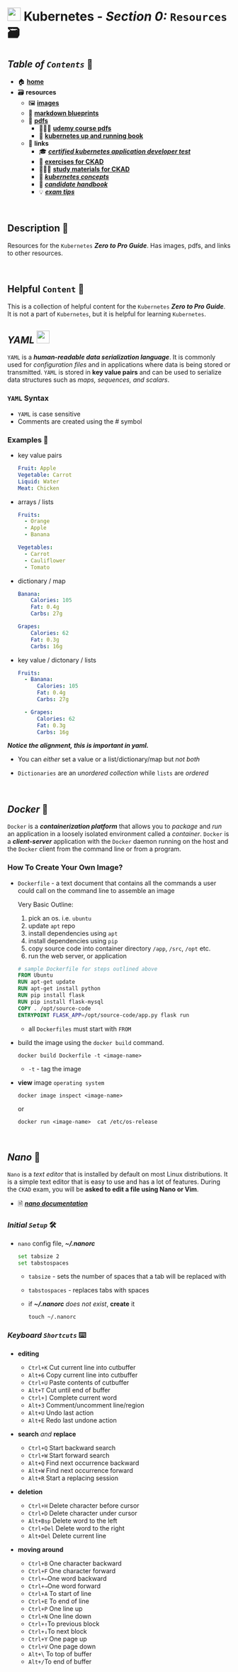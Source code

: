 # <img src="img/k8s.png" width="30px"> **Kubernetes** - ***Section 0:*** `Resources` 🗃️

## ***Table*** *of* ***`Contents`*** 📜

* 🏠 [**home**](https://github.com/aguerrero232/kubernetes-zero-to-pro/blob/main/README.md)
* 🗃️ **resources**
  * 🖼️ [**images**](img/)
  * 📝 [**markdown blueprints**](md-samples/)
  * 📁 [**pdfs**](pdfs/)
    * 👩🏽‍🏫 [**udemy course pdfs**](pdfs/udemy-course/)
    * 📖 [**kubernetes up and running book**](pdfs/kubernetes-up-and-running.pdf)
  * 🔗 **links**
    * 🎓 [***certified kubernetes application developer test***](https://www.cncf.io/certification/ckad/)
    * 💪 [**exercises for CKAD**](https://github.com/dgkanatsios/CKAD-exercises)
    * 🙇🏻‍♀️ [**study materials for CKAD**](https://github.com/lucassha/CKAD-resources)
    * 🤔 [***kubernetes concepts***](https://kubernetes.io/docs/concepts/)
    * 📓 [***candidate handbook***](https://www.cncf.io/certification/candidate-handbook)
    * 💡 [***exam tips***](https://docs.linuxfoundation.org/tc-docs/certification/tips-cka-and-ckad)

<br />

## **Description** 👀

Resources for the `Kubernetes` ***Zero to Pro Guide***. Has images, pdfs, and links to other resources.

<br />

## **Helpful** `Content` 📌

This is a collection of helpful content for the `Kubernetes` ***Zero to Pro Guide***. It is not a part of `Kubernetes`, but it is helpful for learning `Kubernetes`.

## ***YAML***  <img src="img/yaml.png" width="29px">

`YAML` is a ***human-readable data serialization language***. It is commonly used for *configuration files* and in applications where data is being stored or transmitted. `YAML` is stored in **key value pairs** and can be used to serialize data structures such as *maps, sequences, and scalars*.

### `YAML` **Syntax**

* `YAML` is case sensitive
* Comments are created using the # symbol

### **Examples** 🧩

* key value pairs

  ```yaml
  Fruit: Apple
  Vegetable: Carrot
  Liquid: Water
  Meat: Chicken
  ```

* arrays / lists

  ```yaml
  Fruits:
    - Orange
    - Apple
    - Banana

  Vegetables:
    - Carrot 
    - Cauliflower
    - Tomato
  ```

* dictionary / map

  ```yaml
  Banana:
      Calories: 105
      Fat: 0.4g
      Carbs: 27g

  Grapes:
      Calories: 62
      Fat: 0.3g
      Carbs: 16g
  ```

* key value / dictonary / lists

  ```yaml
  Fruits:
    - Banana:
        Calories: 105
        Fat: 0.4g
        Carbs: 27g

    - Grapes:
        Calories: 62
        Fat: 0.3g
        Carbs: 16g
  ```

***Notice the alignment, this is important in yaml.***

* You can *either* set a value or a list/dictionary/map but *not both*

* `Dictionaries` are an *unordered collection* while `lists` are *ordered*

<br>

## ***Docker*** 🐳

`Docker` is a ***containerization platform*** that allows you to *package* and *run* an application in a loosely isolated environment called a *container*. `Docker` is a ***client-server*** application with the `Docker` daemon running on the host and the `Docker` client from the command line or from a program.

### How To Create Your Own Image?

* `Dockerfile` - a text document that contains all the commands a user could call on the command line to assemble an image

  Very Basic Outline:
  1. pick an os. i.e. `ubuntu`
  2. update `apt` repo
  3. install dependencies using `apt`
  4. install dependencies using `pip`
  5. copy source code into container directory `/app`, `/src`, `/opt` etc.
  6. run the web server, or application

    ```Dockerfile
    # sample Dockerfile for steps outlined above
    FROM Ubuntu
    RUN apt-get update
    RUN apt-get install python
    RUN pip install flask
    RUN pip install flask-mysql
    COPY . /opt/source-code
    ENTRYPOINT FLASK_APP=/opt/source-code/app.py flask run
    ```

  * all `Dockerfiles` must start with `FROM`

* build the image using the `docker build` command.

  ```shell
  docker build Dockerfile -t <image-name> 
  ```

  * `-t` - tag the image

* **view** image `operating system`

  ```shell
  docker image inspect <image-name>
  ```

  or

  ``` shell
  docker run <image-name>  cat /etc/os-release
  ```

<br>

## ***Nano*** 📝

`Nano` is a *text editor* that is installed by default on most Linux distributions. It is a simple text editor that is easy to use and has a lot of features. During the `CKAD` exam, you will be **asked to edit a file using Nano or Vim**.

* 🗎 [***nano documentation***](https://www.nano-editor.org/)

### ***Initial `Setup`*** 🛠️

* `nano` config file, ***~/.nanorc***

    ```bash
    set tabsize 2
    set tabstospaces
    ```

  * `tabsize` - sets the number of spaces that a tab will be replaced with

  * `tabstospaces` - replaces tabs with spaces

  * if ***~/.nanorc*** *does not exist*, **create** it

      ```shell
      touch ~/.nanorc
      ```

### ***Keyboard `Shortcuts`*** ⌨️

<!-- regex for matching the commands for formatting -->
<!-- Ctrl\+[A-z0-9]{1,} -->
<!-- Alt\+[A-z0-9]{1,} -->

* **editing**
  * `Ctrl+K`    Cut current line into cutbuffer
  * `Alt+6` Copy current line into cutbuffer
  * `Ctrl+U` Paste contents of cutbuffer
  * `Alt+T` Cut until end of buffer
  * `Ctrl+]` Complete current word
  * `Alt+3` Comment/uncomment line/region
  * `Alt+U` Undo last action
  * `Alt+E` Redo last undone action

* **search** *and* **replace**
  * `Ctrl+Q`    Start backward search
  * `Ctrl+W` Start forward search
  * `Alt+Q` Find next occurrence backward
  * `Alt+W` Find next occurrence forward
  * `Alt+R` Start a replacing session

* **deletion**
  * `Ctrl+H` Delete character before cursor
  * `Ctrl+D` Delete character under cursor
  * `Alt+Bsp` Delete word to the left
  * `Ctrl+Del`    Delete word to the right
  * `Alt+Del` Delete current line

* **moving around**
  * `Ctrl+B`    One character backward
  * `Ctrl+F` One character forward
  * `Ctrl+←`One word backward
  * `Ctrl+→`One word forward
  * `Ctrl+A` To start of line
  * `Ctrl+E` To end of line
  * `Ctrl+P` One line up
  * `Ctrl+N` One line down
  * `Ctrl+↑`To previous block
  * `Ctrl+↓`To next block
  * `Ctrl+Y` One page up
  * `Ctrl+V` One page down
  * `Alt+\` To top of buffer
  * `Alt+/`To end of buffer
